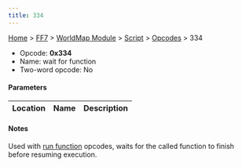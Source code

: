 ```yaml
---
title: 334
---
```


[Home](../../../../Main%20Page.md.md) > [FF7](../../../../FF7.md) > [WorldMap Module](../../../WorldMap%20Module.md) > [Script](../../Script.md) > [Opcodes](../Opcodes.md) > 334

-   Opcode: **0x334**
-   Name: wait for function
-   Two-word opcode: No

#### Parameters

| Location | Name | Description |
|:--------:|:----:|:-----------:|

#### Notes

Used with [run function][] opcodes, waits for the called function to
finish before resuming execution.

  [run function]: ../../../WorldMap%20Module/Script/Opcodes/204.md "wikilink"
